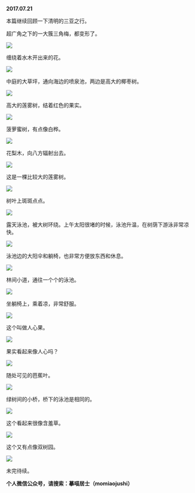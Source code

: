 
          
            
**2017.07.21**

本篇继续回顾一下清明的三亚之行。

超广角之下的一大簇三角梅，都变形了。




![](img/51001-7474c4e820204143.jpg)




缠绕着水木开出来的花。




![](img/51001-f8e5f239929d88d7.jpg)




中庭的大草坪，通向海边的喷泉池，两边是高大的椰枣树。




![](img/51001-1705e6623a01f455.jpg)




高大的莲雾树，结着红色的果实。




![](img/51001-6b5984f583b2bf92.jpg)




菠萝蜜树，有点像白桦。




![](img/51001-c17dfcd46fd2b3c3.jpg)




花梨木，向八方辐射出去。




![](img/51001-eb959f1158550c1f.jpg)




这是一棵比较大的莲雾树。




![](img/51001-2ad94f03e3b4994d.jpg)




树叶上斑斑点点。




![](img/51001-594438485503d275.jpg)




露天泳池，被大树环绕。上午太阳很堵的时候，泳池升温，在树荫下游泳非常凉快。




![](img/51001-36a603cc32331dde.jpg)




泳池边的大阳伞和躺椅，也非常方便放东西和休息。




![](img/51001-70e4a24c5823c228.jpg)




林间小道，通往一个个的泳池。




![](img/51001-14e66f718a04d7f4.jpg)




坐躺椅上，乘着凉，非常舒服。




![](img/51001-98052cea2e01e89e.jpg)




这个叫做人心果。




![](img/51001-a31c52023e256f3d.jpg)




果实看起来像人心吗？




![](img/51001-bf4d93c71b23c99c.jpg)




随处可见的芭蕉叶。




![](img/51001-fd0048aa0b0e905b.jpg)




绿树间的小桥，桥下的泳池是相同的。




![](img/51001-fa2b479d78f0ff75.jpg)




这个看起来很像含羞草。




![](img/51001-fad9a47080b2216d.jpg)




这个又有点像双树园。




![](img/51001-1e1959b42752f7f5.jpg)




未完待续。


**个人微信公众号，请搜索：摹喵居士（momiaojushi）**

          
        
